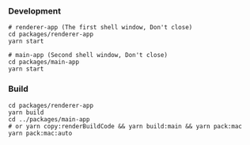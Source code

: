 

### Development

```shell
# renderer-app (The first shell window, Don't close)
cd packages/renderer-app
yarn start

# main-app (Second shell window, Don't close)
cd packages/main-app
yarn start
```

### Build

```shell
cd packages/renderer-app
yarn build
cd ../packages/main-app
# or yarn copy:renderBuildCode && yarn build:main && yarn pack:mac
yarn pack:mac:auto
```
